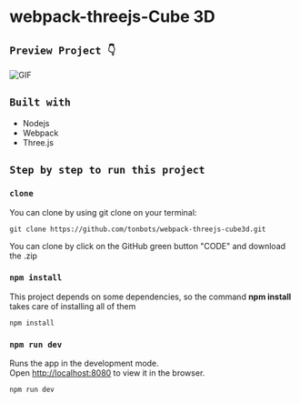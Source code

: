 # webpack-threejs-Cube 3D

## `Preview Project 👇`

![GIF](static/cube3d.gif)

## `Built with`
- Nodejs
- Webpack
- Three.js

## `Step by step to run this project`

### `clone`
You can clone by using git clone on your terminal:

    git clone https://github.com/tonbots/webpack-threejs-cube3d.git

You can clone by click on the GitHub green button "CODE" and download the .zip

### `npm install`
This project depends on some dependencies, so the command **npm install** takes care of installing all of them

    npm install


### `npm run dev`
Runs the app in the development mode.\
Open [http://localhost:8080](http://localhost:8080) to view it in the browser.

    npm run dev
